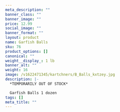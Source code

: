 ```yaml
---
meta_description: ""
banner_class: ""
banner_image: ""
price: 12.99
social_image: ""
banner_format: ""
layout: product
name: Garfish Balls
sku: 76
product_options: []
canonical: ""
weight__display_: 1 lb
banner_alt: ""
weight: 16
image: /v1622471345/kartchners/B_Balls_kxtzey.jpg
description: |-
  *TEMPORARILY OUT OF STOCK*

  Garfish Balls 1 dozen
tags: []
meta_title: ""
---
```

